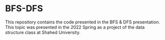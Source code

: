 # BFS-DFS
This repository contains the code presented in the BFS & DFS  presentation. This topic was presented in the 2022 Spring as a project of the data structure class at Shahed University.
